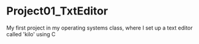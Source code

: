 # Project01_TxtEditor
My first project in my operating systems class, where I set up a text editor called 'kilo' using C
